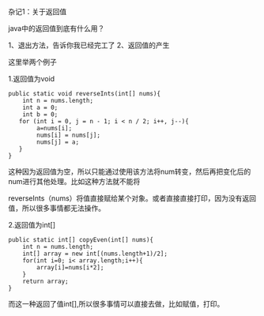 杂记1：关于返回值

java中的返回值到底有什么用？

1、退出方法，告诉你我已经完工了
2、返回值的产生

这里举两个例子

1.返回值为void

```
public static void reverseInts(int[] nums){
    int n = nums.length;
    int a = 0;
    int b = 0;
   for (int i = 0, j = n - 1; i < n / 2; i++, j--){
        a=nums[i];
        nums[i] = nums[j];
        nums[j] = a;
   }
}
```

这种因为返回值为空，所以只能通过使用该方法将num转变，然后再把变化后的num进行其他处理。比如这种方法就不能将

reverseInts（nums）将值直接赋给某个对象。或者直接直接打印，因为没有返回值，所以很多事情都无法操作。



2.返回值为int[]

```
public static int[] copyEven(int[] nums){
    int n = nums.length;
    int[] array = new int[(nums.length+1)/2];
    for(int i=0; i< array.length;i++){
        array[i]=nums[i*2];
    }
    return array;
}
```

而这一种返回了值int[],所以很多事情可以直接去做，比如赋值，打印。


